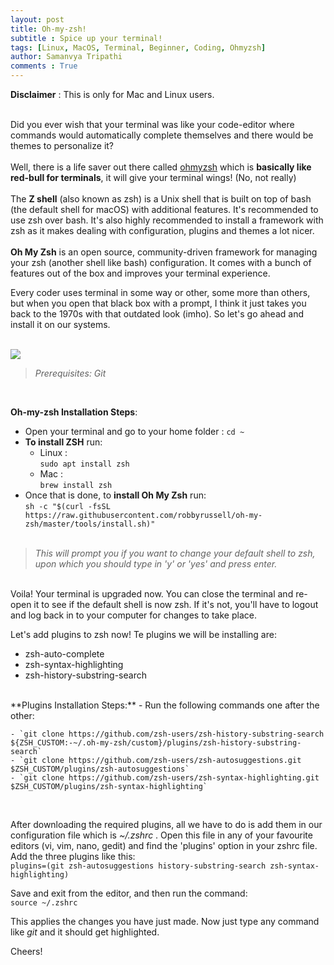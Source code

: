 ```yaml
---
layout: post
title: Oh-my-zsh!
subtitle : Spice up your terminal!
tags: [Linux, MacOS, Terminal, Beginner, Coding, Ohmyzsh]
author: Samanvya Tripathi
comments : True
---
```


**Disclaimer** : This is only for Mac and Linux users.<br><br>

Did you ever wish that your terminal was like your code-editor where commands would automatically complete themselves and there would be themes to personalize it? <br><br>
Well, there is a life saver out there called [ohmyzsh](https://github.com/ohmyzsh/ohmyzsh) which is **basically like red-bull for terminals**, it will give your terminal wings! (No, not really)<br><br>
The **Z shell** (also known as zsh) is a Unix shell that is built on top of bash (the default shell for macOS) with additional features. It's recommended to use zsh over bash. It's also highly recommended to install a framework with zsh as it makes dealing with configuration, plugins and themes a lot nicer.<br><br>
**Oh My Zsh** is an open source, community-driven framework for managing your zsh (another shell like bash) configuration. It comes with a bunch of features out of the box and improves your terminal experience.<br>

Every coder uses terminal in some way or other, some more than others, but when you open that black box with a prompt, I think it just takes you back to the 1970s with that outdated look (imho). So let's go ahead and install it on our systems.<br><br>

<img src="../../../assets/img/blog_posts/ohmyzsh/zsh.png">

>_Prerequisites: Git_

<br>

**Oh-my-zsh Installation Steps**:
- Open your terminal and go to your home folder :
`cd ~`
- **To install ZSH** run:
    - Linux : <br>
    `sudo apt install zsh`
    - Mac : <br>
    `brew install zsh`
- Once that is done, to **install Oh My Zsh** run: <br>
`sh -c "$(curl -fsSL https://raw.githubusercontent.com/robbyrussell/oh-my-zsh/master/tools/install.sh)"` <br> <br>

>_This will prompt you if you want to change your default shell to zsh, upon which you should type in 'y' or 'yes' and press enter._

<br>
Voila! Your terminal is upgraded now. You can close the terminal and re-open it to see if the default shell is now zsh. If it's not, you'll have to logout and log back in to your computer for changes to take place. <br>

Let's add plugins to zsh now! Te plugins we will be installing are:
- zsh-auto-complete
- zsh-syntax-highlighting
- zsh-history-substring-search

<br>
**Plugins Installation Steps:**
- Run the following commands one after the other:

    - `git clone https://github.com/zsh-users/zsh-history-substring-search ${ZSH_CUSTOM:-~/.oh-my-zsh/custom}/plugins/zsh-history-substring-search`
    - `git clone https://github.com/zsh-users/zsh-autosuggestions.git $ZSH_CUSTOM/plugins/zsh-autosuggestions`
    - `git clone https://github.com/zsh-users/zsh-syntax-highlighting.git $ZSH_CUSTOM/plugins/zsh-syntax-highlighting`

<br>

After downloading the required plugins, all we have to do is add them in our configuration file which is _~/.zshrc_ . Open this file in any of your favourite editors (vi, vim, nano, gedit) and find the 'plugins' option in your zshrc file. <br>Add the three plugins like this:<br>
`plugins=(git zsh-autosuggestions history-substring-search zsh-syntax-highlighting)`

Save and exit from the editor, and then run the command: <br>
`source ~/.zshrc`

This applies the changes you have just made. Now just type any command like _git_ and it should get highlighted. 

Cheers!